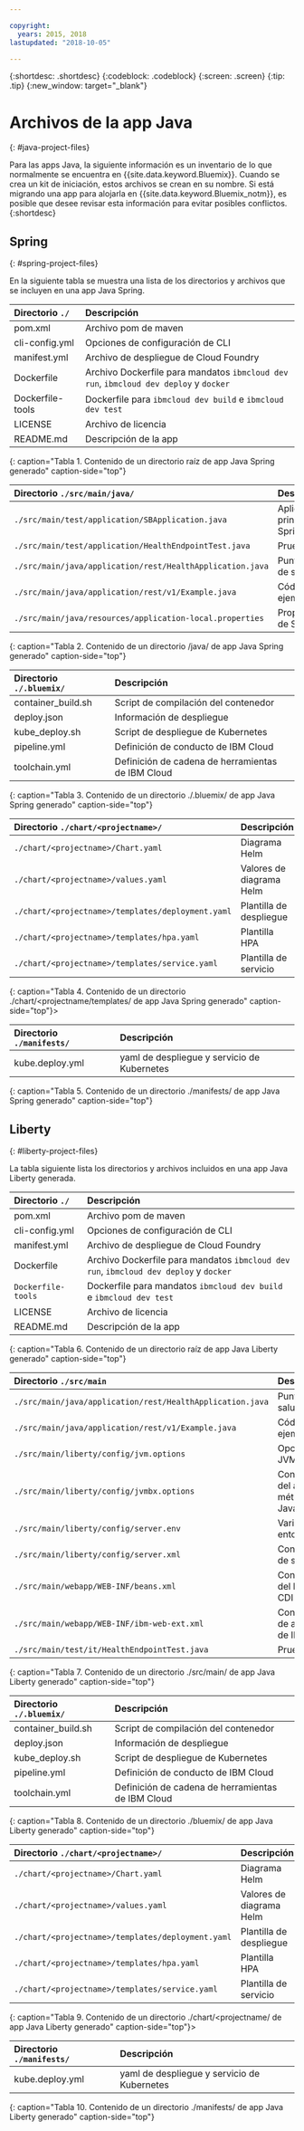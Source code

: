 ```yaml
---

copyright:
  years: 2015, 2018
lastupdated: "2018-10-05"

---
```


{:shortdesc: .shortdesc}
{:codeblock: .codeblock}
{:screen: .screen}
{:tip: .tip}
{:new_window: target="_blank"}

# Archivos de la app Java
{: #java-project-files}

Para las apps Java, la siguiente información es un inventario de lo que normalmente se encuentra en {{site.data.keyword.Bluemix}}. Cuando se crea un kit de iniciación, estos archivos se crean en su nombre. Si está migrando una app para alojarla en {{site.data.keyword.Bluemix_notm}}, es posible que desee revisar esta información para evitar posibles conflictos.
{:shortdesc}

## Spring
{: #spring-project-files}

En la siguiente tabla se muestra una lista de los directorios y archivos que se incluyen en una app Java Spring.

| Directorio `./`                                  | Descripción                       |
|:------------------------------------------------|:------------------------------------------|
| pom.xml | Archivo pom de maven |
| cli-config.yml | Opciones de configuración de CLI |
| manifest.yml | Archivo de despliegue de Cloud Foundry |
| Dockerfile | Archivo Dockerfile para mandatos `ibmcloud dev run`, `ibmcloud dev deploy` y `docker` |
| Dockerfile-tools | Dockerfile para `ibmcloud dev build` e `ibmcloud dev test` |
| LICENSE | Archivo de licencia |
| README.md | Descripción de la app |
{: caption="Tabla 1. Contenido de un directorio raíz de app Java Spring generado" caption-side="top"}

| Directorio `./src/main/java/` | Descripción                       |
|:------------------------------------------------|:------------------------------------------|
| `./src/main/test/application/SBApplication.java` | Aplicación principal Spring |
| `./src/main/test/application/HealthEndpointTest.java` | Pruebas |
| `./src/main/java/application/rest/HealthApplication.java` | Punto final de salud |
| `./src/main/java/application/rest/v1/Example.java` | Código de ejemplo |
| `./src/main/java/resources/application-local.properties` | Propiedades de Spring |
{: caption="Tabla 2. Contenido de un directorio /java/ de app Java Spring generado" caption-side="top"}

| Directorio `./.bluemix/` | Descripción |
|:------------------------------------------------|:------------------------------------------|
| container_build.sh | Script de compilación del contenedor |
| deploy.json | Información de despliegue |
| kube_deploy.sh | Script de despliegue de Kubernetes |
| pipeline.yml | Definición de conducto de IBM Cloud |
| toolchain.yml | Definición de cadena de herramientas de IBM Cloud |
{: caption="Tabla 3. Contenido de un directorio ./.bluemix/ de app Java Spring generado" caption-side="top"}

| Directorio `./chart/<projectname>/` | Descripción |
|:------------------------------------------------|:------------------------------------------|
| `./chart/<projectname>/Chart.yaml` | Diagrama Helm |
| `./chart/<projectname>/values.yaml` | Valores de diagrama Helm |
| `./chart/<projectname>/templates/deployment.yaml` | Plantilla de despliegue |
| `./chart/<projectname>/templates/hpa.yaml` | Plantilla HPA |
| `./chart/<projectname>/templates/service.yaml` | Plantilla de servicio |
{: caption="Tabla 4. Contenido de un directorio ./chart/<projectname/templates/ de app Java Spring generado" caption-side="top"}>

| Directorio `./manifests/` | Descripción |
|:------------------------------------------------|:------------------------------------------|
| kube.deploy.yml | yaml de despliegue y servicio de Kubernetes |
{: caption="Tabla 5. Contenido de un directorio ./manifests/ de app Java Spring generado" caption-side="top"}

## Liberty
{: #liberty-project-files}

La tabla siguiente lista los directorios y archivos incluidos en una app Java Liberty generada.

| Directorio `./`                                  | Descripción                       |
|:------------------------------------------------|:------------------------------------------|
| pom.xml | Archivo pom de maven |
| cli-config.yml | Opciones de configuración de CLI |
| manifest.yml | Archivo de despliegue de Cloud Foundry |
| Dockerfile | Archivo Dockerfile para mandatos `ibmcloud dev run`, `ibmcloud dev deploy` y `docker` |
| `Dockerfile-tools` | Dockerfile para mandatos `ibmcloud dev build` e `ibmcloud dev test` |
| LICENSE | Archivo de licencia |
| README.md | Descripción de la app |
{: caption="Tabla 6. Contenido de un directorio raíz de app Java Liberty generado" caption-side="top"}

| Directorio `./src/main` | Descripción |
|:------------------------------------------------|:------------------------------------------|
| `./src/main/java/application/rest/HealthApplication.java` | Punto final de salud |
| `./src/main/java/application/rest/v1/Example.java` | Código de ejemplo |
| `./src/main/liberty/config/jvm.options` | Opciones de JVM |
| `./src/main/liberty/config/jvmbx.options` | Configuración del agente de métricas de Java |
| `./src/main/liberty/config/server.env` | Variables de entorno |
| `./src/main/liberty/config/server.xml` | Configuración de servidor |
| `./src/main/webapp/WEB-INF/beans.xml` | Configuración del bean de CDI |
| `./src/main/webapp/WEB-INF/ibm-web-ext.xml` | Configuración de app web de IBM |
| `./src/main/test/it/HealthEndpointTest.java` | Pruebas |
{: caption="Tabla 7. Contenido de un directorio ./src/main/ de app Java Liberty generado" caption-side="top"}

| Directorio `./.bluemix/` | Descripción |
|:------------------------------------------------|:------------------------------------------|
| container_build.sh | Script de compilación del contenedor |
| deploy.json | Información de despliegue |
| kube_deploy.sh | Script de despliegue de Kubernetes |
| pipeline.yml | Definición de conducto de IBM Cloud |
| toolchain.yml | Definición de cadena de herramientas de IBM Cloud |
{: caption="Tabla 8. Contenido de un directorio ./bluemix/ de app Java Liberty generado" caption-side="top"}

| Directorio `./chart/<projectname>/` | Descripción |
|:------------------------------------------------|:------------------------------------------|
| `./chart/<projectname>/Chart.yaml` | Diagrama Helm |
| `./chart/<projectname>/values.yaml` | Valores de diagrama Helm |
| `./chart/<projectname>/templates/deployment.yaml` | Plantilla de despliegue |
| `./chart/<projectname>/templates/hpa.yaml` | Plantilla HPA |
| `./chart/<projectname>/templates/service.yaml` | Plantilla de servicio |
{: caption="Tabla 9. Contenido de un directorio ./chart/<projectname/ de app Java Liberty generado" caption-side="top"}>

| Directorio `./manifests/` | Descripción |
|:------------------------------------------------|:------------------------------------------|
| kube.deploy.yml | yaml de despliegue y servicio de Kubernetes |
{: caption="Tabla 10. Contenido de un directorio ./manifests/ de app Java Liberty generado" caption-side="top"}
